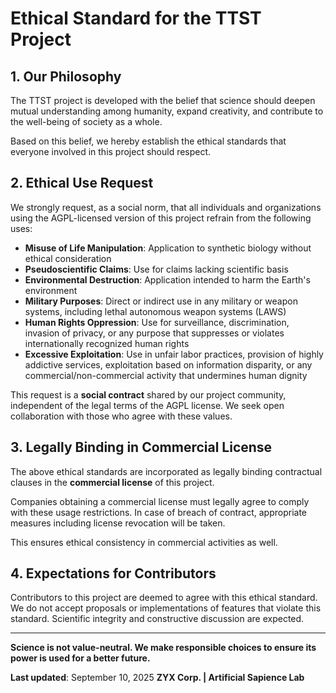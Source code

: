 

# Ethical Standard for the TTST Project

## 1. Our Philosophy

The TTST project is developed with the belief that science should deepen mutual understanding among humanity, expand creativity, and contribute to the well-being of society as a whole.

Based on this belief, we hereby establish the ethical standards that everyone involved in this project should respect.

## 2. Ethical Use Request

We strongly request, as a social norm, that all individuals and organizations using the AGPL-licensed version of this project refrain from the following uses:

* **Misuse of Life Manipulation**: Application to synthetic biology without ethical consideration
* **Pseudoscientific Claims**: Use for claims lacking scientific basis
* **Environmental Destruction**: Application intended to harm the Earth's environment
* **Military Purposes**: Direct or indirect use in any military or weapon systems, including lethal autonomous weapon systems (LAWS)
* **Human Rights Oppression**: Use for surveillance, discrimination, invasion of privacy, or any purpose that suppresses or violates internationally recognized human rights
* **Excessive Exploitation**: Use in unfair labor practices, provision of highly addictive services, exploitation based on information disparity, or any commercial/non-commercial activity that undermines human dignity

This request is a **social contract** shared by our project community, independent of the legal terms of the AGPL license. We seek open collaboration with those who agree with these values.

## 3. Legally Binding in Commercial License

The above ethical standards are incorporated as legally binding contractual clauses in the **commercial license** of this project.

Companies obtaining a commercial license must legally agree to comply with these usage restrictions. In case of breach of contract, appropriate measures including license revocation will be taken.

This ensures ethical consistency in commercial activities as well.

## 4. Expectations for Contributors

Contributors to this project are deemed to agree with this ethical standard. We do not accept proposals or implementations of features that violate this standard. Scientific integrity and constructive discussion are expected.

---

**Science is not value-neutral. We make responsible choices to ensure its power is used for a better future.**

**Last updated**: September 10, 2025
**ZYX Corp. | Artificial Sapience Lab**
